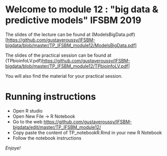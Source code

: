 # Welcome to module 12 : "big data & predictive models" IFSBM 2019

The slides of the lecture can be found at (ModelsBigData.pdf)[https://github.com/gustaveroussy/IFSBM-bigdata/blob/master/TP_IFSBM_module12/ModelsBigData.pdf] 

The slides of the practical session can be found at (TPbioinfoLV.pdf)https://github.com/gustaveroussy/IFSBM-bigdata/blob/master/TP_IFSBM_module12/TPbioinfoLV.pdf] 

You will also find the material for your practical session.

# Running instructions
- Open R studio
- Open New File -> R Notebook
- Go to the web https://github.com/gustaveroussy/IFSBM-bigdata/edit/master/TP_IFSBM_module12/
- Copy paste the content of TP_notebookR.Rmd in your new R Notebook
- Follow the notebook instructions

*Enjoye!*

